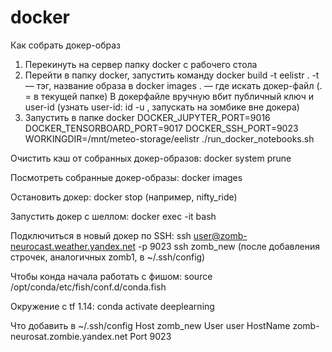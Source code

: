 # docker

Как собрать докер-образ

1. Перекинуть на сервер папку docker с рабочего стола
2. Перейти в папку docker, запустить команду docker build -t eelistr .
-t — тэг, название образа в docker images
. — где искать докер-файл (. = в текущей папке) В докерфайле вручную вбит публичный ключ и user-id (узнать user-id: id -u , запускать на зомбике вне докера)
2. Запустить в папке docker
DOCKER_JUPYTER_PORT=9016 DOCKER_TENSORBOARD_PORT=9017 DOCKER_SSH_PORT=9023 WORKINGDIR=/mnt/meteo-storage/eelistr ./run_docker_notebooks.sh

Очистить кэш от собранных докер-образов:
docker system prune

Посмотреть собранные докер-образы:
docker images

Остановить докер:
docker stop <NAME> (например, nifty_ride)
  
Запустить докер с шеллом:
docker exec -it <NAME or ID> bash
  
Подключиться в новый докер по SSH:
ssh user@zomb-neurocast.weather.yandex.net -p 9023
ssh zomb_new (после добавления строчек, аналогичных zomb1, в ~/.ssh/config)

Чтобы конда начала работать с фишом:
source /opt/conda/etc/fish/conf.d/conda.fish

Окружение с tf 1.14:
conda activate deeplearning

Что добавить в ~/.ssh/config
Host zomb_new
    User user
    HostName zomb-neurosat.zombie.yandex.net
    Port 9023

